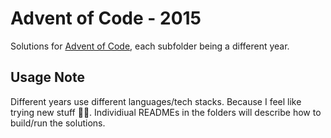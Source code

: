 # Advent of Code - 2015

Solutions for [Advent of Code](http://adventofcode.com/), each subfolder being a different year.

## Usage Note

Different years use different languages/tech stacks. Because I feel like trying new stuff 🤷‍♂️. Individiual READMEs in the folders will describe how to build/run the solutions.

